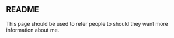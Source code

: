 ## README ##

This page should be used to refer people to
should they want more information about me.
